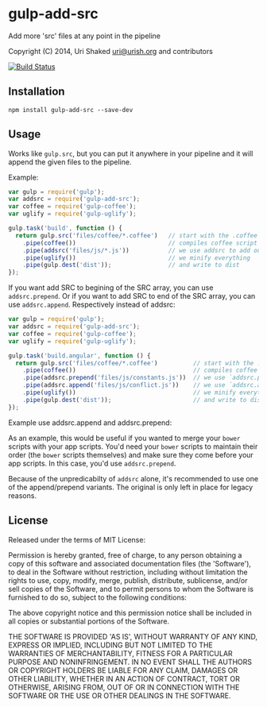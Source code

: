 gulp-add-src
============

Add more 'src' files at any point in the pipeline

Copyright (C) 2014, Uri Shaked <uri@urish.org> and contributors

[![Build Status](https://travis-ci.org/urish/gulp-add-src.png?branch=master)](https://travis-ci.org/urish/gulp-add-src)

Installation
------------

`npm install gulp-add-src --save-dev`

Usage
-----
Works like `gulp.src`, but you can put it anywhere in your pipeline and it will append the given files
to the pipeline.

Example:
```js
var gulp = require('gulp');
var addsrc = require('gulp-add-src');
var coffee = require('gulp-coffee');
var uglify = require('gulp-uglify');

gulp.task('build', function () {
  return gulp.src('files/coffee/*.coffee')   // start with the .coffee files in the project
	.pipe(coffee())                          // compiles coffee script
	.pipe(addsrc('files/js/*.js'))           // we use addsrc to add our .js files to the mix
	.pipe(uglify())                          // we minify everything
	.pipe(gulp.dest('dist'));                // and write to dist
});
```

If you want add SRC to begining of the SRC array, you can use `addsrc.prepend`.
Or if you want to add SRC to end of the SRC array, you can use `addsrc.append`.
Respectively instead of addsrc:
```js
var gulp = require('gulp');
var addsrc = require('gulp-add-src');
var coffee = require('gulp-coffee');
var uglify = require('gulp-uglify');

gulp.task('build.angular', function () {
  return gulp.src('files/coffee/*.coffee')          // start with the .coffee files in the project
	.pipe(coffee())                                 // compiles coffee script
	.pipe(addsrc.prepend('files/js/constants.js'))  // we use `addsrc.prepend` to add our .js files to begining of the SRC array
	.pipe(addsrc.append('files/js/conflict.js'))    // we use `addsrc.append` to add our .js files to end of the SRC array
	.pipe(uglify())                                 // we minify everything
	.pipe(gulp.dest('dist'));                       // and write to dist
});
```

Example use addsrc.append and addsrc.prepend:

As an example, this would be useful if you wanted to merge your `bower` scripts with your app scripts. You'd need your `bower` scripts to maintain their order (the `bower` scripts themselves) and make sure they come before your app scripts. In this case, you'd use `addsrc.prepend`.

Because of the unpredicabilty of `addsrc` alone, it's recommended to use one of the append/prepend variants. The original is only left in place for legacy reasons.

License
----

Released under the terms of MIT License:

Permission is hereby granted, free of charge, to any person obtaining
a copy of this software and associated documentation files (the
'Software'), to deal in the Software without restriction, including
without limitation the rights to use, copy, modify, merge, publish,
distribute, sublicense, and/or sell copies of the Software, and to
permit persons to whom the Software is furnished to do so, subject to
the following conditions:

The above copyright notice and this permission notice shall be
included in all copies or substantial portions of the Software.

THE SOFTWARE IS PROVIDED 'AS IS', WITHOUT WARRANTY OF ANY KIND,
EXPRESS OR IMPLIED, INCLUDING BUT NOT LIMITED TO THE WARRANTIES OF
MERCHANTABILITY, FITNESS FOR A PARTICULAR PURPOSE AND NONINFRINGEMENT.
IN NO EVENT SHALL THE AUTHORS OR COPYRIGHT HOLDERS BE LIABLE FOR ANY
CLAIM, DAMAGES OR OTHER LIABILITY, WHETHER IN AN ACTION OF CONTRACT,
TORT OR OTHERWISE, ARISING FROM, OUT OF OR IN CONNECTION WITH THE
SOFTWARE OR THE USE OR OTHER DEALINGS IN THE SOFTWARE.


